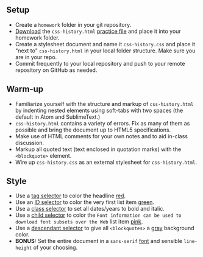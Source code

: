 ## Setup
  * Create a `homework` folder in your git repository.
  * [Download](https://github.com/tkraak/fewd-fall-2015/blob/gh-pages/homework/unit/4/css-history.html) the `css-history.html` [practice file](https://github.com/tkraak/fewd-fall-2015/blob/gh-pages/homework/unit/4/css-history.html) and place it into your homework folder.
  * Create a stylesheet document and name it `css-history.css` and place it "next to" `css-history.html` in your local folder structure. Make sure you are in your repo.
  * Commit frequently to your local repository and push to your remote repository on GitHub as needed.      

## Warm-up
  * Familiarize yourself with the structure and markup of `css-history.html` by indenting nested elements using soft-tabs with two spaces (the default in Atom and SublimeText.)
  * `css-history.html` contains a variety of errors. Fix as many of them as possible and bring the document up to HTML5 specifications.
  * Make use of HTML comments for your own notes and to aid in-class discussion.
  * Markup all quoted text (text enclosed in quotation marks) with the `<blockquote>` element.
  * Wire up `css-history.css` as an external stylesheet for `css-history.html`.

## Style
  * Use a [tag selector](http://www.webfreely.com/slides/unit/4/#17) to color the headline [red](http://htmlcolorcodes.com/color-names/).
  * Use an [ID selector](http://www.webfreely.com/slides/unit/4/#15) to color the very first list item [green](http://htmlcolorcodes.com/color-names/).
   * Use a [class selector](http://www.webfreely.com/slides/unit/4/#16) to set all dates/years to bold and italic.
  * Use a [child selector](http://www.webfreely.com/slides/unit/4/#18) to color the `Font information can be used to download font subsets over the Web` list item [pink](http://htmlcolorcodes.com/color-names/).
  * Use a [descendant selector](http://www.webfreely.com/slides/unit/4/#19) to give all `<blockquotes>` a [gray](http://htmlcolorcodes.com/color-names/) background color.
  * **BONUS:** Set the entire document in a `sans-serif` [font](http://fontcdn.org/) and sensible `line-height` of your choosing.
